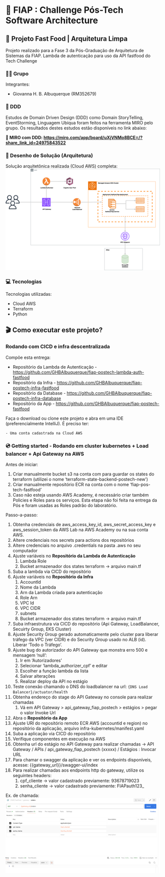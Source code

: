 # 🚀 FIAP : Challenge Pós-Tech Software Architecture
## 🍔 Projeto Fast Food | Arquitetura Limpa

Projeto realizado para a Fase 3 da Pós-Graduação de Arquitetura de Sistemas da FIAP. Lambda de autenticação para uso da API fastfood do Tech Challenge

### 👨‍🏫 Grupo

Integrantes:
- Giovanna H. B. Albuquerque (RM352679)

### 📍 DDD

Estudos de Domain Driven Design (DDD) como Domain StoryTelling, EventStorming, Linguagem Ubíqua foram feitos na ferramenta MIRO pelo grupo.
Os resultados destes estudos estão disponíveis no link abaixo:

**🔗 MIRO com DDD: https://miro.com/app/board/uXjVNMo8BCE=/?share_link_id=24975843522**

### 📐 Desenho de Solução (Arquitetura)

Solução arquitetônica realizada (Cloud AWS) completa:
![](misc/sol_fase_3.drawio.svg)

### 💻 Tecnologias

Tecnologias utilizadas:

* Cloud AWS
* Terraform
* Python


## 🎬 Como executar este projeto?

### Rodando com CICD e infra descentralizada

Compõe esta entrega:
* Repositório da Lambda de Autenticação - https://github.com/GHBAlbuquerque/fiap-postech-lambda-auth-fastfood
* Repositório da Infra - https://github.com/GHBAlbuquerque/fiap-postech-infra-fastfood
* Repositório da Database - https://github.com/GHBAlbuquerque/fiap-postech-infra-database
* Repositório da App - https://github.com/GHBAlbuquerque/fiap-postech-fastfood


Faça o download ou clone este projeto e abra em uma IDE (preferencialmente IntelliJ).
É preciso ter:

    - Uma conta cadastrada na Cloud AWS

### 💿 Getting started - Rodando em cluster kubernetes + Load balancer + Api Gateway na AWS

Antes de iniciar:
1. Criar manualmente bucket s3 na conta com para guardar os states do terraform (utilizei o nome ‘terraform-state-backend-postech-new’)
2. Criar manualmente repositório ECR na conta com o nome ‘fiap-pos-tech-fastfood’
3. Caso não esteja usando AWS Academy, é necessário criar também Policies e Roles para os serviços. Esta etapa não foi feita na entrega da Pós e foram usadas as Roles padrão do laboratório.

Passo-a-passo:
1. Obtenha credenciais de aws_access_key_id, aws_secret_access_key e aws_session_token da AWS Lab na AWS Academy ou na sua conta AWS.
2. Altere credenciais nos secrets para actions dos repositórios
3. Altere credenciais no arquivo .credentials na pasta .aws no seu computador
4. Ajuste variáveis no **Repositório da Lambda de Autenticação**
   1. Lambda Role
   2. Bucket armazenador dos states terraform -> arquivo main.tf
5. Suba a lambda via CICD do repositório
6. Ajuste variáveis no **Repositório da Infra**
   1. AccountId
   2. Nome da Lambda
   3. Arn da Lambda criada para autenticação
   4. Role Arn
   5. VPC Id
   6. VPC CIDR
   7. subnets
   8. Bucket armazenador dos states terraform -> arquivo main.tf
7. Suba infraestrutura via CICD do repositório (Api Gateway, LoadBalancer, Secuirty Group, EKS Cluster)
8.  Ajuste Security Group gerado automaticamente pelo cluster para liberar tráfego da VPC (ver CIDR) e do Security Group usado no ALB (id). Liberar ‘Todo o Tráfego’.
9. Ajuste bug do autorizador do API Gateway que monstra erro 500 e mensagem ‘null’:
   1. Ir em ‘Autorizadores’
   2. Selecionar ‘lambda_authorizer_cpf’ e editar
   3. Escolher a função lambda da lista
   4. Salvar alterações
   5. Realizar deploy da API no estágio
10. Teste conexão chamando o DNS do loadbalancer na url: ``{DNS Load Balancer}/actuator/health``
11. Obtenha endereço do stage do API Gateway no console para realizar chamadas
    1. Vá em API Gateway > api_gateway_fiap_postech > estágios > pegar o valor Invoke Url
12. Abra o **Repositório da App**
13. Ajuste URI do repositório remoto ECR AWS (accountid e region) no repositório da aplicação, arquivo infra-kubernetes/manifest.yaml
14. Suba a aplicação via CICD do repositório
15. Verifique componentes em execução na AWS
16. Obtenha url do estágio no API Gateway para realizar chamadas -> API Gateway / APIs / api_gateway_fiap_postech (xxxxx) / Estágios : Invocar URL
17. Para chamar o swagger da aplicação e ver os endpoints disponíveis, acesse: {{gateway_url}}/swagger-ui/index
18. Para realizar chamadas aos endpoints http do gateway, utilize os seguintes headers:
    1. cpf_cliente -> valor cadastrado previamente: 93678719023
    2. senha_cliente -> valor cadastrado previamente: FIAPauth123_


Ex. de chamada:
![](misc/chamada_gateway_exemplo.png)


